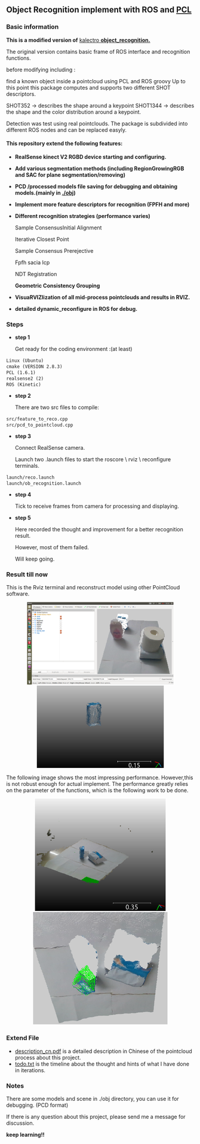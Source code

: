 ## Object Recognition implement with ROS and [PCL](https://pointcloudlibrary.github.io/documentation/)

### Basic information

**This is a modified version of**  [kalectro  **object_recognition.**](https://github.com/kalectro/object_recognition)

The original version contains basic frame of ROS interface and recognition functions.

before modifying including :

find a known object inside a pointcloud using PCL and ROS groovy
Up to this point this package computes and supports two different SHOT descriptors.

SHOT352 -> describes the shape around a keypoint
SHOT1344 -> describes the shape and the color distribution around a keypoint.

Detection was test using real pointclouds.
The package is subdivided into different ROS nodes and can be replaced easyly. 



####  This repository extend the following features:

* **RealSense kinect V2  RGBD device starting and configuring.**

* **Add various segmentation methods (including RegionGrowingRGB and SAC for plane segmentation/removing)**
* **PCD /processed models file saving for debugging and obtaining models.(mainly in [./obj](./obj))**

* **Implement more feature descriptors for recognition (FPFH and more)<need debug>**

* **Different recognition strategies (performance varies)**

   Sample ConsensusInitial Alignment

  Iterative Closest Point

  Sample Consensus Prerejective

  Fpfh sacia Icp

  NDT Registration

  **Geometric Consistency Grouping**

* **VisuaRVIZlization of all mid-process pointclouds and results in RVIZ.**

* **detailed dynamic_reconfigure in ROS for debug.**

### Steps 

* **step 1**

  Get ready for the coding environment :(at least)

```
Linux (Ubuntu)
cmake (VERSION 2.8.3)
PCL (1.6.1)
realsense2 (2)
ROS (Kinetic)
```

* **step 2**

  There are two src files to compile:

```
src/feature_to_reco.cpp
src/pcd_to_pointcloud.cpp
```

* **step 3**

  Connect RealSense camera.

  Launch two .launch files to start the roscore \ rviz \ reconfigure terminals.

```
launch/reco.launch
launch/ob_recognition.launch
```

* **step 4**

  Tick to receive frames from camera for processing and displaying.



* **step 5**

  Here recorded the thought and improvement for a better recognition result.

  However, most of them failed.

  Will keep going.

  

### Result till now

This is the Rviz terminal and reconstruct model using other PointCloud software.

<div align="center"> <img src="./PNG/mid.png" height="220" /><img src="./PNG/model.png" height="220" /></div>


The following image shows the most impressing performance. However,this is not robust enough for actual implement. The performance greatly relies on  the parameter of the functions, which is the following work to be done.

<div align="center"> <img src="./PNG/scene.png" height="300" />
    <img src="./PNG/reconstruct.png" height="300" /></div>



### Extend File

* [description_cn.pdf](./description_cn.pdf)  is a detailed description in Chinese of the pointcloud process about this project.
* [todo.txt](./todo.txt)  is the timeline about the thought and hints of what I have done in iterations.



### **Notes**

There are some models and scene in ./obj directory, you can use it for debugging. (PCD format)

If there is any question about this project, please send me a message for discussion.

**keep learning!!**



